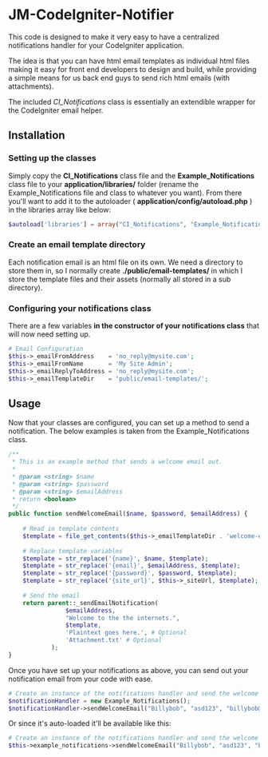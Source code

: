 JM-CodeIgniter-Notifier
=======================

This code is designed to make it very easy to have a centralized notifications handler for your CodeIgniter application. 

The idea is that you can have html email templates as individual html files making it easy for front end developers to design and build, while providing a simple means for us back end guys to send rich html emails (with attachments).

The included _CI_Notifications_ class is essentially an extendible wrapper for the CodeIgniter email helper.

## Installation
### Setting up the classes
Simply copy the **CI_Notifications** class file and the **Example_Notifications** class file to your **application/libraries/** folder (rename the Example_Notifications file and class to whatever you want). From there you'll want to add it to the autoloader ( **application/config/autoload.php** ) in the libraries array like below:

```php
$autoload['libraries'] = array("CI_Notifications", "Example_Notifications");
```

### Create an email template directory
Each notification email is an html file on its own. We need a directory to store them in, so I normally create **./public/email-templates/** in which I store the template files and their assets (normally all stored in a sub directory).

### Configuring your notifications class
There are a few variables **in the constructor of your notifications class** that will now need setting up.

```php
# Email Configuration
$this->_emailFromAddress    = 'no_reply@mysite.com';
$this->_emailFromName       = 'My Site Admin';
$this->_emailReplyToAddress = 'no_reply@mysite.com';
$this->_emailTemplateDir    = 'public/email-templates/';
```
    
## Usage
Now that your classes are configured, you can set up a method to send a notification. The below examples is taken from the Example_Notifications class.
    
```php
/**
 * This is an example method that sends a welcome email out.
 * 
 * @param <string> $name
 * @param <string> $password
 * @param <string> $emailAddress 
 * return <boolean>
 */
public function sendWelcomeEmail($name, $password, $emailAddress) {
    
    # Read in template contents
    $template = file_get_contents($this->_emailTemplateDir . 'welcome-email.html');
    
    # Replace template variables
    $template = str_replace('{name}', $name, $template);
    $template = str_replace('{email}', $emailAddress, $template);
    $template = str_replace('{password}', $password, $template);
    $template = str_replace('{site_url}', $this->_siteUrl, $template);
            
    # Send the email
    return parent::_sendEmailNotification(
                $emailAddress, 
                "Welcome to the the internets.", 
                $template, 
                'Plaintext goes here.', # Optional
                'Attachment.txt' # Optional
            ); 
}
```
    
Once you have set up your notifications as above, you can send out your notification email from your code with ease.

```php
# Create an instance of the notifications handler and send the welcome email
$notificationHandler = new Example_Notifications();
$notificationHandler->sendWelcomeEmail("Billybob", "asd123", "billybob@gmail.com");
```

Or since it's auto-loaded it'll be available like this:

```php
# Create an instance of the notifications handler and send the welcome email
$this->example_notifications->sendWelcomeEmail("Billybob", "asd123", "billybob@gmail.com");
```
